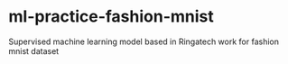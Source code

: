 # ml-practice-fashion-mnist
Supervised machine learning model based in Ringatech work for fashion mnist dataset

